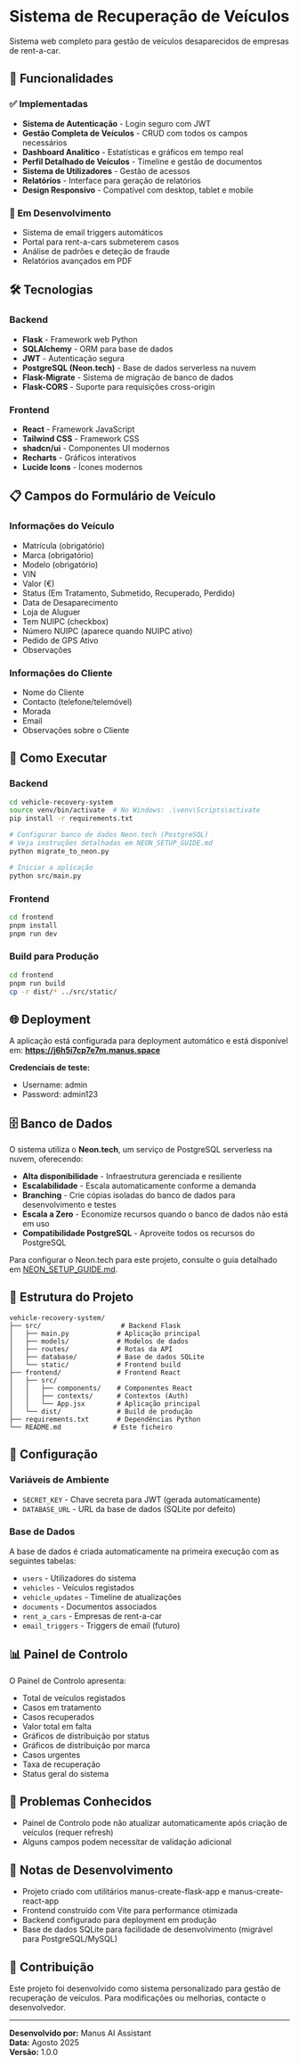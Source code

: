 # Sistema de Recuperação de Veículos

Sistema web completo para gestão de veículos desaparecidos de empresas de rent-a-car.

## 🚀 Funcionalidades

### ✅ Implementadas
- **Sistema de Autenticação** - Login seguro com JWT
- **Gestão Completa de Veículos** - CRUD com todos os campos necessários
- **Dashboard Analítico** - Estatísticas e gráficos em tempo real
- **Perfil Detalhado de Veículos** - Timeline e gestão de documentos
- **Sistema de Utilizadores** - Gestão de acessos
- **Relatórios** - Interface para geração de relatórios
- **Design Responsivo** - Compatível com desktop, tablet e mobile

### 🔄 Em Desenvolvimento
- Sistema de email triggers automáticos
- Portal para rent-a-cars submeterem casos
- Análise de padrões e deteção de fraude
- Relatórios avançados em PDF

## 🛠️ Tecnologias

### Backend
- **Flask** - Framework web Python
- **SQLAlchemy** - ORM para base de dados
- **JWT** - Autenticação segura
- **PostgreSQL (Neon.tech)** - Base de dados serverless na nuvem
- **Flask-Migrate** - Sistema de migração de banco de dados
- **Flask-CORS** - Suporte para requisições cross-origin

### Frontend
- **React** - Framework JavaScript
- **Tailwind CSS** - Framework CSS
- **shadcn/ui** - Componentes UI modernos
- **Recharts** - Gráficos interativos
- **Lucide Icons** - Ícones modernos

## 📋 Campos do Formulário de Veículo

### Informações do Veículo
- Matrícula (obrigatório)
- Marca (obrigatório)
- Modelo (obrigatório)
- VIN
- Valor (€)
- Status (Em Tratamento, Submetido, Recuperado, Perdido)
- Data de Desaparecimento
- Loja de Aluguer
- Tem NUIPC (checkbox)
- Número NUIPC (aparece quando NUIPC ativo)
- Pedido de GPS Ativo
- Observações

### Informações do Cliente
- Nome do Cliente
- Contacto (telefone/telemóvel)
- Morada
- Email
- Observações sobre o Cliente

## 🚀 Como Executar

### Backend
```bash
cd vehicle-recovery-system
source venv/bin/activate  # No Windows: .\venv\Scripts\activate
pip install -r requirements.txt

# Configurar banco de dados Neon.tech (PostgreSQL)
# Veja instruções detalhadas em NEON_SETUP_GUIDE.md
python migrate_to_neon.py

# Iniciar a aplicação
python src/main.py
```

### Frontend
```bash
cd frontend
pnpm install
pnpm run dev
```

### Build para Produção
```bash
cd frontend
pnpm run build
cp -r dist/* ../src/static/
```

## 🌐 Deployment

A aplicação está configurada para deployment automático e está disponível em:
**https://j6h5i7cp7e7m.manus.space**

**Credenciais de teste:**
- Username: admin
- Password: admin123

## 🗄️ Banco de Dados

O sistema utiliza o **Neon.tech**, um serviço de PostgreSQL serverless na nuvem, oferecendo:

- **Alta disponibilidade** - Infraestrutura gerenciada e resiliente
- **Escalabilidade** - Escala automaticamente conforme a demanda
- **Branching** - Crie cópias isoladas do banco de dados para desenvolvimento e testes
- **Escala a Zero** - Economize recursos quando o banco de dados não está em uso
- **Compatibilidade PostgreSQL** - Aproveite todos os recursos do PostgreSQL

Para configurar o Neon.tech para este projeto, consulte o guia detalhado em [NEON_SETUP_GUIDE.md](NEON_SETUP_GUIDE.md).

## 📁 Estrutura do Projeto

```
vehicle-recovery-system/
├── src/                    # Backend Flask
│   ├── main.py            # Aplicação principal
│   ├── models/            # Modelos de dados
│   ├── routes/            # Rotas da API
│   ├── database/          # Base de dados SQLite
│   └── static/            # Frontend build
├── frontend/              # Frontend React
│   ├── src/
│   │   ├── components/    # Componentes React
│   │   ├── contexts/      # Contextos (Auth)
│   │   └── App.jsx        # Aplicação principal
│   └── dist/              # Build de produção
├── requirements.txt       # Dependências Python
└── README.md             # Este ficheiro
```

## 🔧 Configuração

### Variáveis de Ambiente
- `SECRET_KEY` - Chave secreta para JWT (gerada automaticamente)
- `DATABASE_URL` - URL da base de dados (SQLite por defeito)

### Base de Dados
A base de dados é criada automaticamente na primeira execução com as seguintes tabelas:
- `users` - Utilizadores do sistema
- `vehicles` - Veículos registados
- `vehicle_updates` - Timeline de atualizações
- `documents` - Documentos associados
- `rent_a_cars` - Empresas de rent-a-car
- `email_triggers` - Triggers de email (futuro)

## 📊 Painel de Controlo

O Painel de Controlo apresenta:
- Total de veículos registados
- Casos em tratamento
- Casos recuperados
- Valor total em falta
- Gráficos de distribuição por status
- Gráficos de distribuição por marca
- Casos urgentes
- Taxa de recuperação
- Status geral do sistema

## 🚧 Problemas Conhecidos

- Painel de Controlo pode não atualizar automaticamente após criação de veículos (requer refresh)
- Alguns campos podem necessitar de validação adicional

## 📝 Notas de Desenvolvimento

- Projeto criado com utilitários manus-create-flask-app e manus-create-react-app
- Frontend construído com Vite para performance otimizada
- Backend configurado para deployment em produção
- Base de dados SQLite para facilidade de desenvolvimento (migrável para PostgreSQL/MySQL)

## 🤝 Contribuição

Este projeto foi desenvolvido como sistema personalizado para gestão de recuperação de veículos. Para modificações ou melhorias, contacte o desenvolvedor.

---

**Desenvolvido por:** Manus AI Assistant  
**Data:** Agosto 2025  
**Versão:** 1.0.0

